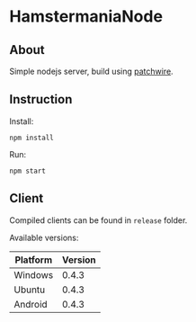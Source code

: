 # HamstermaniaNode

## About

Simple nodejs server, build using [patchwire](https://github.com/twisterghost/patchwire).


## Instruction 

Install:
```
npm install
```

Run:
```
npm start
```
## Client

Compiled clients can be found in `release` folder. 

Available versions:

| Platform | Version |
|----------|---------|
| Windows  | 0.4.3   |
| Ubuntu   | 0.4.3   |
| Android  | 0.4.3   |